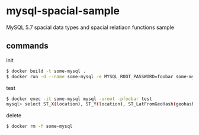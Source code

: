 # mysql-spacial-sample
MySQL 5.7 spacial data types and spacial relatiaon functions sample

## commands
init
```sh
$ docker build -t some-mysql .
$ docker run -d --name some-mysql -e MYSQL_ROOT_PASSWORD=foobar some-mysql
```

test
```sh
$ docker exec -it some-mysql mysql -uroot -pfoobar test
mysql> select ST_X(location), ST_Y(location), ST_LatFromGeoHash(geohash), ST_LongFromGeoHash(geohash) from test;
```

delete
```sh
$ docker rm -f some-mysql
```
